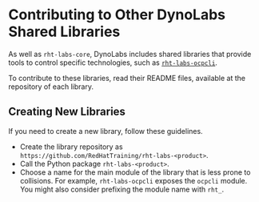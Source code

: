 # Contributing to Other DynoLabs Shared Libraries

As well as `rht-labs-core`, DynoLabs includes shared libraries that
provide tools to control specific technologies, such as [`rht-labs-ocpcli`](https://github.com/RedHatTraining/rht-labs-ocpcli).

To contribute to these libraries, read their README files, available at the repository of each library.

## Creating New Libraries

If you need to create a new library, follow these guidelines.

* Create the library repository as `https://github.com/RedHatTraining/rht-labs-<product>`.
* Call the Python package `rht-labs-<product>`.
* Choose a name for the main module of the library that is less prone to collisions.
For example, `rht-labs-ocpcli` exposes the `ocpcli` module.
You might also consider prefixing the module name with `rht_`.